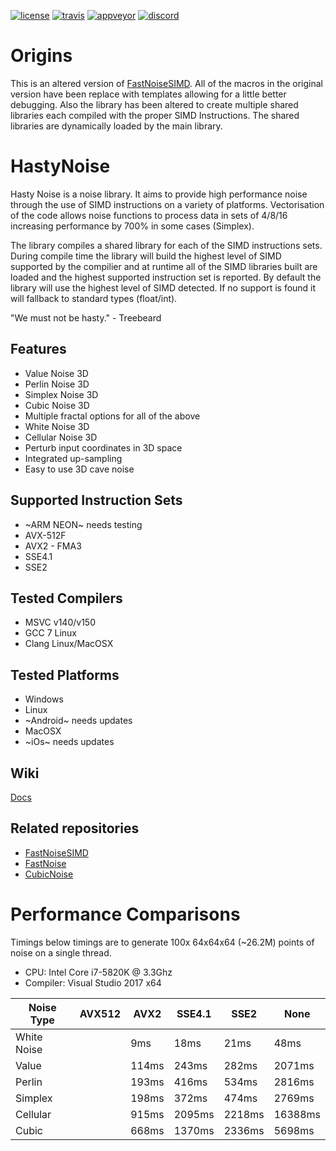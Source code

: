 
[![license](https://img.shields.io/github/license/mashape/apistatus.svg?style=flat-square "License")](https://github.com/caseymcc/HastyNoise/blob/master/LICENSE)
[![travis](https://img.shields.io/travis/caseymcc/HastyNoise/master.svg?logo=travis&style=flat-square&label=Linux%20OSX "Travis CI")](https://travis-ci.org/caseymcc/HastyNoise)
[![appveyor](https://img.shields.io/appveyor/ci/caseymcc/HastyNoise/master.svg?logo=appveyor&style=flat-square&label=Windows "AppVeyor CI")](https://ci.appveyor.com/project/caseymcc/hastynoise)
[![discord](https://img.shields.io/discord/495955797872869376.svg?logo=discord "Discord")](https://discord.gg/BfceAsX)

# Origins
This is an altered version of [FastNoiseSIMD](https://github.com/Auburns/FastNoiseSIMD). All of the macros in the original version have been replace with templates allowing for a little better debugging. Also the library has been altered to create multiple shared libraries each compiled with the proper SIMD Instructions. The shared libraries are dynamically loaded by the main library.

# HastyNoise
Hasty Noise is a noise library. It aims to provide high performance noise through the use of SIMD instructions on a variety of platforms. Vectorisation of the code allows noise functions to process data in sets of 4/8/16 increasing performance by 700% in some cases (Simplex).

The library compiles a shared library for each of the SIMD instructions sets. During compile time the library will build the highest level of SIMD supported by the compilier and at runtime all of the SIMD libraries built are loaded and the highest supported instruction set is reported. By default the library will use the highest level of SIMD detected. If no support is found it will fallback to standard types (float/int).

"We must not be hasty." - Treebeard

## Features

- Value Noise 3D
- Perlin Noise 3D
- Simplex Noise 3D
- Cubic Noise 3D
- Multiple fractal options for all of the above
- White Noise 3D
- Cellular Noise 3D
- Perturb input coordinates in 3D space
- Integrated up-sampling
- Easy to use 3D cave noise

## Supported Instruction Sets
- ~ARM NEON~ needs testing
- AVX-512F
- AVX2 - FMA3
- SSE4.1
- SSE2

## Tested Compilers
- MSVC v140/v150
- GCC 7 Linux
- Clang Linux/MacOSX

## Tested Platforms
- Windows
- Linux
- ~Android~ needs updates
- MacOSX
- ~iOs~ needs updates

## Wiki
[Docs](https://github.com/caseymcc/HastyNoise/wiki)

## Related repositories

- [FastNoiseSIMD](https://github.com/Auburns/FastNoiseSIMD)
- [FastNoise](https://github.com/Auburns/FastNoise)
- [CubicNoise](https://github.com/jobtalle/CubicNoise)

# Performance Comparisons
Timings below timings are to generate 100x 64x64x64 (~26.2M) points of noise on a single thread.

- CPU: Intel Core i7-5820K @ 3.3Ghz
- Compiler: Visual Studio 2017 x64

|  Noise Type | AVX512 |  AVX2  | SSE4.1 |  SSE2  |    None   |
|-------------|--------|--------|--------|--------|-----------|
| White Noise |        |    9ms |   18ms |   21ms |      48ms |
| Value       |        |  114ms |  243ms |  282ms |    2071ms |
| Perlin      |        |  193ms |  416ms |  534ms |    2816ms |
| Simplex     |        |  198ms |  372ms |  474ms |    2769ms |
| Cellular    |        |  915ms | 2095ms | 2218ms |   16388ms |
| Cubic       |        |  668ms | 1370ms | 2336ms |    5698ms |
